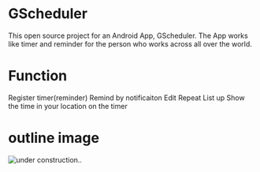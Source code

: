 # GScheduler
This open source project for an Android App, GScheduler.
The App works like timer and reminder for the person who works across all over the world.

# Function
Register timer(reminder)
Remind by notificaiton
Edit
Repeat
List up
Show the time in your location on the timer

# outline image

![under construction..](https://raw.github.com/wiki/HoNKoT/GScheduler/images/gscheduler_outline.jpg)
